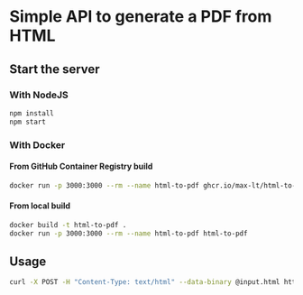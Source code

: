 # Simple API to generate a PDF from HTML

## Start the server

### With NodeJS

```bash
npm install
npm start
```

### With Docker

#### From GitHub Container Registry build

```bash
docker run -p 3000:3000 --rm --name html-to-pdf ghcr.io/max-lt/html-to-pdf:v1.0.0
```

#### From local build

```bash
docker build -t html-to-pdf .
docker run -p 3000:3000 --rm --name html-to-pdf html-to-pdf
```

## Usage

```bash
curl -X POST -H "Content-Type: text/html" --data-binary @input.html http://localhost:3000/html-to-pdf > output.pdf
```
